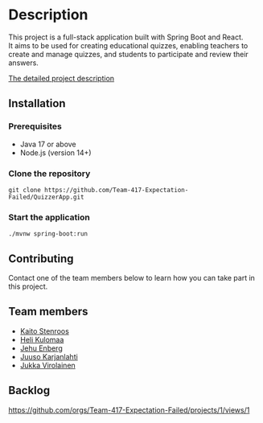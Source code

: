 # Description

This project is a full-stack application built with Spring Boot and React.  
It aims to be used for creating educational quizzes, enabling teachers to create and manage quizzes, and students to participate and review their answers.

[The detailed project description](https://software-development-project-1.github.io/project-description)

## Installation

### Prerequisites

- Java 17 or above
- Node.js (version 14+)

### Clone the repository

```
git clone https://github.com/Team-417-Expectation-Failed/QuizzerApp.git
```

### Start the application

```
./mvnw spring-boot:run

```

## Contributing

Contact one of the team members below to learn how you can take part in this project.

## Team members

- [Kaito Stenroos](https://github.com/kaitostenroos)
- [Heli Kulomaa](https://github.com/helikulomaa)
- [Jehu Enberg](https://github.com/Comicalist)
- [Juuso Karjanlahti](https://github.com/juusokarjanlahti)
- [Jukka Virolainen](https://github.com/Jukalekvi)

## Backlog

https://github.com/orgs/Team-417-Expectation-Failed/projects/1/views/1
